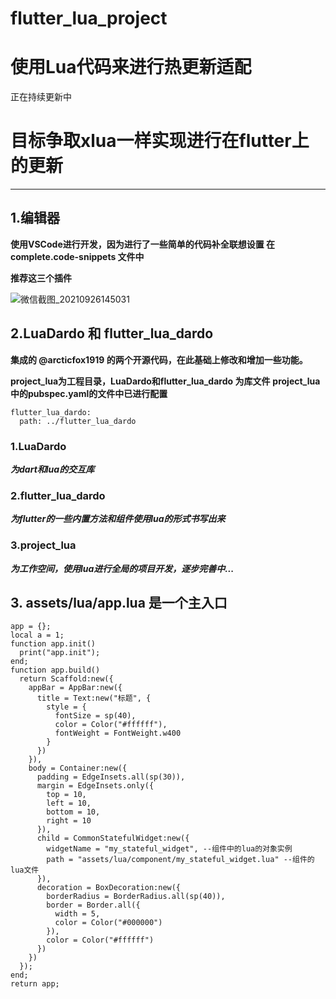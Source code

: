 # flutter_lua_project

# 使用Lua代码来进行热更新适配
正在持续更新中

# 目标争取xlua一样实现进行在flutter上的更新


---------

## 1.编辑器
**使用VSCode进行开发，因为进行了一些简单的代码补全联想设置 在 complete.code-snippets 文件中**

**推荐这三个插件**

![微信截图_20210926145031](https://user-images.githubusercontent.com/6658343/134796976-fe062b4e-3ca4-4db2-bf19-a4135ad7b464.png)

## 2.LuaDardo 和 flutter_lua_dardo 
 **集成的 @arcticfox1919 的两个开源代码，在此基础上修改和增加一些功能。**
  
  **project_lua为工程目录，LuaDardo和flutter_lua_dardo 为库文件**
  **project_lua中的pubspec.yaml的文件中已进行配置**
  ```
  flutter_lua_dardo:
    path: ../flutter_lua_dardo
  ```
  
  ### 1.LuaDardo
  ***为dart和lua的交互库***
  ### 2.flutter_lua_dardo
  ***为flutter的一些内置方法和组件使用lua的形式书写出来***
  ### 3.project_lua
  ***为工作空间，使用lua进行全局的项目开发，逐步完善中...***

## 3. assets/lua/app.lua 是一个主入口
  ```
  app = {};
  local a = 1;
  function app.init()
    print("app.init");
  end;
  function app.build()
    return Scaffold:new({
      appBar = AppBar:new({
        title = Text:new("标题", {
          style = {
            fontSize = sp(40),
            color = Color("#ffffff"),
            fontWeight = FontWeight.w400
          }
        })
      }),
      body = Container:new({
        padding = EdgeInsets.all(sp(30)),
        margin = EdgeInsets.only({
          top = 10,
          left = 10,
          bottom = 10,
          right = 10
        }),
        child = CommonStatefulWidget:new({
          widgetName = "my_stateful_widget", --组件中的lua的对象实例
          path = "assets/lua/component/my_stateful_widget.lua" --组件的lua文件
        }),
        decoration = BoxDecoration:new({
          borderRadius = BorderRadius.all(sp(40)),
          border = Border.all({
            width = 5,
            color = Color("#000000")
          }),
          color = Color("#ffffff")
        })
      })
    });
  end;
  return app;
  ```



  
